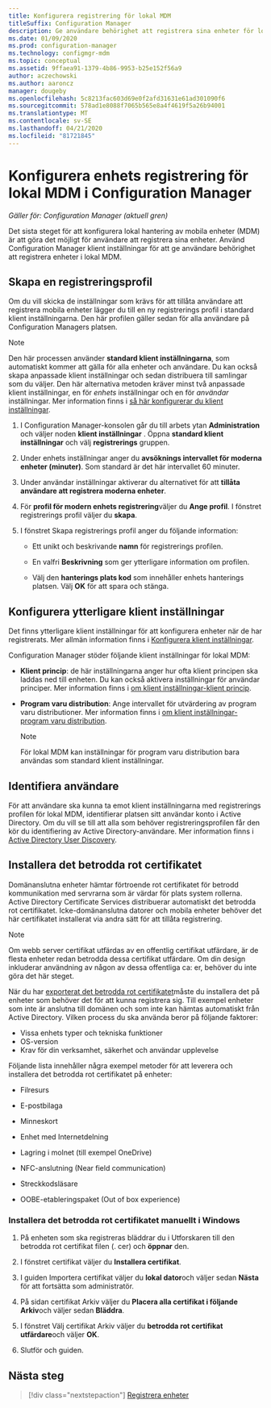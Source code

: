 ```yaml
---
title: Konfigurera registrering för lokal MDM
titleSuffix: Configuration Manager
description: Ge användare behörighet att registrera sina enheter för lokal hantering av mobila enheter (MDM) i Configuration Manager.
ms.date: 01/09/2020
ms.prod: configuration-manager
ms.technology: configmgr-mdm
ms.topic: conceptual
ms.assetid: 9ffaea91-1379-4b86-9953-b25e152f56a9
author: aczechowski
ms.author: aaroncz
manager: dougeby
ms.openlocfilehash: 5c8213fac603d69e0f2afd31631e61ad301090f6
ms.sourcegitcommit: 578ad1e8088f7065b565e8a4f4619f5a26b94001
ms.translationtype: MT
ms.contentlocale: sv-SE
ms.lasthandoff: 04/21/2020
ms.locfileid: "81721845"
---
```

# <a name="set-up-device-enrollment-for-on-premises-mdm-in-configuration-manager"></a>Konfigurera enhets registrering för lokal MDM i Configuration Manager

*Gäller för: Configuration Manager (aktuell gren)*

Det sista steget för att konfigurera lokal hantering av mobila enheter (MDM) är att göra det möjligt för användare att registrera sina enheter. Använd Configuration Manager klient inställningar för att ge användare behörighet att registrera enheter i lokal MDM.

## <a name="create-an-enrollment-profile"></a><a name="bkmk_createProf"></a> Skapa en registreringsprofil

Om du vill skicka de inställningar som krävs för att tillåta användare att registrera mobila enheter lägger du till en ny registrerings profil i standard klient inställningarna. Den här profilen gäller sedan för alla användare på Configuration Managers platsen.

> [!NOTE]
> Den här processen använder **standard klient inställningarna**, som automatiskt kommer att gälla för alla enheter och användare. Du kan också skapa anpassade klient inställningar och sedan distribuera till samlingar som du väljer. Den här alternativa metoden kräver minst två anpassade klient inställningar, en för *enhets* inställningar och en för *användar* inställningar. Mer information finns i [så här konfigurerar du klient inställningar](../../core/clients/deploy/configure-client-settings.md).

1. I Configuration Manager-konsolen går du till arbets ytan **Administration** och väljer noden **klient inställningar** . Öppna **standard klient inställningar** och välj **registrerings** gruppen.

1. Under enhets inställningar anger du **avsöknings intervallet för moderna enheter (minuter)**. Som standard är det här intervallet 60 minuter.

1. Under användar inställningar aktiverar du alternativet för att **tillåta användare att registrera moderna enheter**.

1. För **profil för modern enhets registrering**väljer du **Ange profil**. I fönstret registrerings profil väljer du **skapa**.

1. I fönstret Skapa registrerings profil anger du följande information:

    - Ett unikt och beskrivande **namn** för registrerings profilen.

    - En valfri **Beskrivning** som ger ytterligare information om profilen.

    - Välj den **hanterings plats kod** som innehåller enhets hanterings platsen. Välj **OK** för att spara och stänga.

## <a name="configure-additional-client-settings"></a><a name="bkmk_addClient"></a>Konfigurera ytterligare klient inställningar

Det finns ytterligare klient inställningar för att konfigurera enheter när de har registrerats. Mer allmän information finns i [Konfigurera klient inställningar](../../core/clients/deploy/configure-client-settings.md).

Configuration Manager stöder följande klient inställningar för lokal MDM:

- **Klient princip**: de här inställningarna anger hur ofta klient principen ska laddas ned till enheten. Du kan också aktivera inställningar för användar principer. Mer information finns i [om klient inställningar-klient princip](../../core/clients/deploy/about-client-settings.md#client-policy).

- **Program varu distribution**: Ange intervallet för utvärdering av program varu distributioner. Mer information finns i [om klient inställningar-program varu distribution](../../core/clients/deploy/about-client-settings.md#software-deployment).

    > [!NOTE]
    > För lokal MDM kan inställningar för program varu distribution bara användas som standard klient inställningar.

## <a name="discover-users"></a><a name="bkmk_enableUsers"></a>Identifiera användare

För att användare ska kunna ta emot klient inställningarna med registrerings profilen för lokal MDM, identifierar platsen sitt användar konto i Active Directory. Om du vill se till att alla som behöver registreringsprofilen får den kör du identifiering av Active Directory-användare. Mer information finns i [Active Directory User Discovery](../../core/servers/deploy/configure/about-discovery-methods.md#bkmk_aboutUser).

## <a name="install-the-trusted-root-certificate"></a><a name="bkmk_storeCert"></a>Installera det betrodda rot certifikatet

Domänanslutna enheter hämtar förtroende rot certifikatet för betrodd kommunikation med servrarna som är värdar för plats system rollerna. Active Directory Certificate Services distribuerar automatiskt det betrodda rot certifikatet. Icke-domänanslutna datorer och mobila enheter behöver det här certifikatet installerat via andra sätt för att tillåta registrering.

> [!NOTE]
> Om webb server certifikat utfärdas av en offentlig certifikat utfärdare, är de flesta enheter redan betrodda dessa certifikat utfärdare. Om din design inkluderar användning av någon av dessa offentliga ca: er, behöver du inte göra det här steget.

När du har [exporterat det betrodda rot certifikatet](set-up-certificates-on-premises-mdm.md#bkmk_exportCert)måste du installera det på enheter som behöver det för att kunna registrera sig. Till exempel enheter som inte är anslutna till domänen och som inte kan hämtas automatiskt från Active Directory. Vilken process du ska använda beror på följande faktorer:

- Vissa enhets typer och tekniska funktioner
- OS-version
- Krav för din verksamhet, säkerhet och användar upplevelse

Följande lista innehåller några exempel metoder för att leverera och installera det betrodda rot certifikatet på enheter:

- Filresurs

- E-postbilaga

- Minneskort

- Enhet med Internetdelning

- Lagring i molnet (till exempel OneDrive)

- NFC-anslutning (Near field communication)

- Streckkodsläsare

- OOBE-etableringspaket (Out of box experience)

### <a name="manually-install-the-trusted-root-certificate-in-windows"></a>Installera det betrodda rot certifikatet manuellt i Windows

1. På enheten som ska registreras bläddrar du i Utforskaren till den betrodda rot certifikat filen (. cer) och **öppnar** den.

1. I fönstret certifikat väljer du **Installera certifikat**.

1. I guiden Importera certifikat väljer du **lokal dator**och väljer sedan **Nästa** för att fortsätta som administratör.

1. På sidan certifikat Arkiv väljer du **Placera alla certifikat i följande Arkiv**och väljer sedan **Bläddra**.

1. I fönstret Välj certifikat Arkiv väljer du **betrodda rot certifikat utfärdare**och väljer **OK**.

1. Slutför och guiden.

## <a name="next-step"></a>Nästa steg

> [!div class="nextstepaction"]
> [Registrera enheter](../deploy-use/enroll-devices-on-premises-mdm.md)
